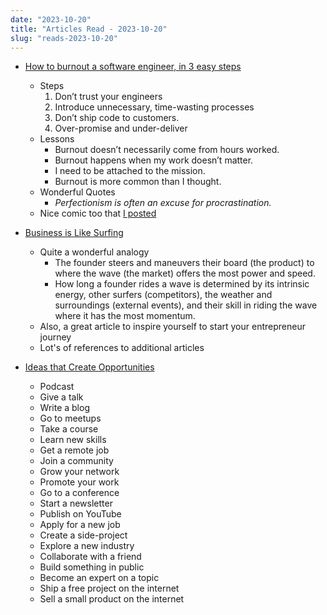 ```yaml
---
date: "2023-10-20"
title: "Articles Read - 2023-10-20"
slug: "reads-2023-10-20"
---
```




* [How to burnout a software engineer, in 3 easy steps][1]
  * Steps
    1. Don’t trust your engineers
    2. Introduce unnecessary, time-wasting processes
    3. Don’t ship code to customers.
    4. Over-promise and under-deliver
  * Lessons
    * Burnout doesn’t necessarily come from hours worked.
    * Burnout happens when my work doesn’t matter.
    * I need to be attached to the mission.
    * Burnout is more common than I thought.
  * Wonderful Quotes
    * *Perfectionism is often an excuse for procrastination.*
  * Nice comic too that [I posted][2]
* [Business is Like Surfing][3]
  * Quite a wonderful analogy
    * The founder steers and maneuvers their board (the product) to where the wave (the market) offers the most power and speed.
    * How long a founder rides a wave is determined by its intrinsic energy, other surfers (competitors), the weather and surroundings (external events), and their skill in riding the wave where it has the most momentum.
  * Also, a great article to inspire yourself to start your entrepreneur journey
  * Lot's of references to additional articles
* [Ideas that Create Opportunities][4]
  * Podcast
  * Give a talk
  * Write a blog
  * Go to meetups
  * Take a course
  * Learn new skills
  * Get a remote job
  * Join a community
  * Grow your network
  * Promote your work
  * Go to a conference
  * Start a newsletter
  * Publish on YouTube
  * Apply for a new job
  * Create a side-project
  * Explore a new industry
  * Collaborate with a friend
  * Build something in public
  * Become an expert on a topic
  * Ship a free project on the internet
  * Sell a small product on the internet



  [1]: https://read.engineerscodex.com/p/how-to-burnout-a-software-engineer
  [2]: https://mastodon.world/@divinedragon/113218071056891993
  [3]: https://justinjackson.ca/surfing
  [4]: https://justinjackson.ca/actions

